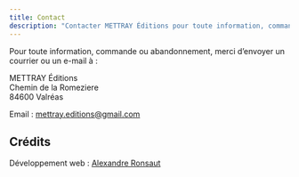 ```yaml
---
title: Contact
description: "Contacter METTRAY Éditions pour toute information, commande ou abonnement."
---
```


Pour toute information, commande ou abandonnement, merci d’envoyer un courrier ou un e-mail à :

METTRAY Éditions  
Chemin de la Romeziere  
84600 Valréas

Email : [mettray.editions@gmail.com](mailto:mettray.editions@gmail.com)

## Crédits

Développement web : [Alexandre Ronsaut
](http://apollonet.fr)
